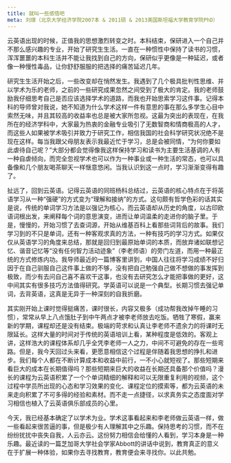 ```yaml
---
title: 就叫一些感悟吧
meta: 刘璟（北京大学经济学院2007本 & 2011硕 & 2013美国斯坦福大学教育学院PhD）
---
```


云英语出现的时候，正值我的思想激烈转变之时。本科结束，保研进入一个自己并不那么感兴趣的专业，开始了研究生生活。一直在一种惯性中保持了读书的习惯，浑浑噩噩的本科生活并不能让我找到自己的方向，保研似乎更像是一种延迟，或者像一种慢性毒品，让你舒舒服服的把选择的痛苦延迟几年。

<!--more-->

研究生生活开始之后，一些改变却在悄然发生。我遇到了几个极具批判性思维、并以学术为乐的老师，之前的一些研究成果忽然之间受到了极大的肯定。我的老师鼓励我仔细思考自己是否应该选择学术的道路，而我也开始思索学习这件事。记得本科的导师曾对我说，她不知道为什么学术这样一件有意思的事在那么多学生心目中索然无味，并且其较高的收益率也总是被大家所忽视。这最为突出的表现在，在我所在的经济学科中，大家最为热衷的金融专业吸引了无数智商和情商极高的人才，而这些人如果被学术吸引并致力于研究工作，相信我国的社会科学研究状况绝不是现在这样。每当我跟父母朋友表示我最近忙于学习，总是会被同情，“为何你要如此虐待自己呢？”大部分都会觉得像我这样保持学习和读书为主要生活基调的人有一种自虐倾向，而完全忽视学术也可以作为一种事业或一种生活的常态，也可以具备像和几个朋友喝茶聊天一样惬意悠闲。当我认识到这一点时，学习渐渐变得有趣了。

扯远了，回到云英语。记得云英语的同班杨科总结过，云英语的核心特点在于将英语学习从一种“强硬”的方式变为“理解和接纳”的方式。这句颇有哲学色彩的话其实是说，传统的单词学习方法是以强记为核心，而云英语却从历史的角度，以古印欧语词根出发，来阐释每个词的意思演变，进而让单词温柔的走进你的脑子里。于是，慢慢的，开始习惯了去查词源，开始从维基百科上看那些词背后的故事。我们学习到的不只是单词，还有一种客观求真的方法，一种有技巧的学习方式。如果仅仅从英语学习的角度来总结，那就是回归到最原始单词的本质，而放弃诸如联想记忆、谐音记忆等“没有任何智力活动迹象”（李老师语）的旁门左道，而用一种最正统的方式修炼内功。我导师最近的一篇博客里讲到，中国人往往将学习成绩不好归因于在自己驯服自己这件事上做的不够，没有把自己勉强自己做不想做的事发挥到极致，而少有去问自己喜不喜欢干这事，也没有去研究怎么才能把事做的更好，这中间其实有很多技巧方法值得研究。学英语可以说是一个典型。长期习惯去强记单词，去背英语，这真是无异于一种深刻的自我折磨。

其实刚开始上课时觉得挺痛苦，课时很长，内容又极多（成功帮我改掉午睡的习惯），常常从早上八点饿肚子到中午两点才被李老师放去吃饭。牺牲了寒假，赢来新的学期，课程却还是没有结束。极端的苛求和认真让李老师不遗余力的将课时无限延长。这样大量的时间对于传统的英语培训上看，某种程度是低效的。客观上讲，这样浩大的课程体系却几乎全凭李老师一人之力，中间不可避免的存在一些弯路。但是，我今天回过头来看，更愿意相信这个过程是伴随着我思想的挣扎和进步。我们每个人都在不断计算成本和收益中前行，一不小心就短视了。那些短期来看巨大的成本在长期值得吗？那些短期来巨大的收益在长期还具备那个价值吗？漫长的课程为云英语积累了一个个单词精细的解释和可以无限重复利用的视频，这个过程中学员所出现的心态和学习效果的变化、课程定位的摸索等，都为云英语的未来走向积累了不可多得的经验和素材。而不走一点捷径，以求真务实之态度面对学习相信也植入了云英语俱乐部成员的心里。

今天，我已经基本确定了以学术为业。学术这事看起来和李老师做云英语一样，做一些看起来很苦逼的事，但是极少有人理解其中之乐趣。保持思考的习惯，而不在纷纷扰扰中丧失自我，人云亦云。这份努力相信会给懂的人看到，学习本身是一种乐趣。最近读的一篇芝加哥大学社会学家Abbott的讲话中说到，教育真正的意义在于扩展一种体验，如果你去寻找教育，教育便会来寻找你。以此共勉。